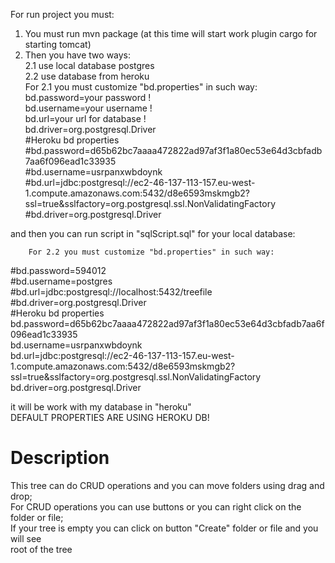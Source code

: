 For run project you must:
1) You must run mvn package (at this time will start work plugin cargo for starting tomcat) 
2) Then you have two ways: <br>
 2.1 use local database postgres<br>
 2.2 use database from heroku<br>
      For 2.1 you must customize "bd.properties" in such way:<br>
bd.password=your password !<br>
bd.username=your username !<br>
bd.url=your url for database !<br>
bd.driver=org.postgresql.Driver<br>
#Heroku bd properties <br>
#bd.password=d65b62bc7aaaa472822ad97af3f1a80ec53e64d3cbfadb7aa6f096ead1c33935<br>
#bd.username=usrpanxwbdoynk<br>
#bd.url=jdbc:postgresql://ec2-46-137-113-157.eu-west-1.compute.amazonaws.com:5432/d8e6593mskmgb2?ssl=true&sslfactory=org.postgresql.ssl.NonValidatingFactory<br>
#bd.driver=org.postgresql.Driver<br>

and then you can run script in "sqlScript.sql" for your local database: 

        For 2.2 you must customize "bd.properties" in such way:
        
#bd.password=594012<br>
#bd.username=postgres<br>
#bd.url=jdbc:postgresql://localhost:5432/treefile<br>
#bd.driver=org.postgresql.Driver<br>
#Heroku bd properties<br>
bd.password=d65b62bc7aaaa472822ad97af3f1a80ec53e64d3cbfadb7aa6f096ead1c33935<br>
bd.username=usrpanxwbdoynk<br>
bd.url=jdbc:postgresql://ec2-46-137-113-157.eu-west-1.compute.amazonaws.com:5432/d8e6593mskmgb2?ssl=true&sslfactory=org.postgresql.ssl.NonValidatingFactory<br>
bd.driver=org.postgresql.Driver<br>

it will be work with my database in "heroku"
<br>
DEFAULT PROPERTIES ARE USING HEROKU DB!<br>

<h1>Description</h1>
This tree can do CRUD operations and you can move folders using drag and drop;<br>
For CRUD operations you can use buttons or you can right click on the folder or file;<br>
If your tree is empty you can click on button "Create" folder or file and you will see<br>
root of the tree

